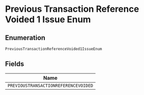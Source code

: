 
# Previous Transaction Reference Voided 1 Issue Enum

## Enumeration

`PreviousTransactionReferenceVoided1IssueEnum`

## Fields

| Name |
|  --- |
| `PREVIOUSTRANSACTIONREFERENCEVOIDED` |

